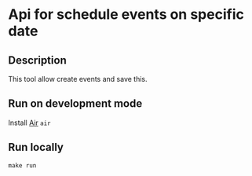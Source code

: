 # Api for schedule events on specific date

## Description
This tool allow create events and save this.

## Run on development mode
Install [Air](https://github.com/cosmtrek/air)
`air`

## Run locally
`make run`
